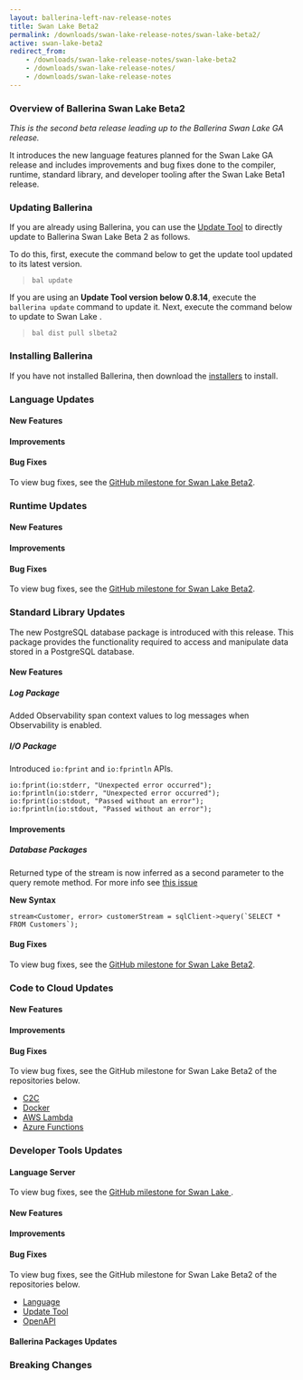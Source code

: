 ```yaml
---
layout: ballerina-left-nav-release-notes
title: Swan Lake Beta2
permalink: /downloads/swan-lake-release-notes/swan-lake-beta2/
active: swan-lake-beta2
redirect_from: 
    - /downloads/swan-lake-release-notes/swan-lake-beta2
    - /downloads/swan-lake-release-notes/
    - /downloads/swan-lake-release-notes
---
```

### Overview of Ballerina Swan Lake Beta2

<em>This is the second beta release leading up to the Ballerina Swan Lake GA release.</em> 

It introduces the new language features planned for the Swan Lake GA release and includes improvements and bug fixes done to the compiler, runtime, standard library, and developer tooling after the Swan Lake Beta1 release.

### Updating Ballerina

If you are already using Ballerina, you can use the [Update Tool](/learn/tooling-guide/cli-tools/update-tool/) to directly update to Ballerina Swan Lake Beta 2 as follows. 

To do this, first, execute the command below to get the update tool updated to its latest version. 

> `bal update`

If you are using an **Update Tool version below 0.8.14**, execute the `ballerina update` command to update it. Next, execute the command below to update to Swan Lake <VERSION>.

> `bal dist pull slbeta2`

### Installing Ballerina

If you have not installed Ballerina, then download the [installers](/downloads/#swanlake) to install.

### Language Updates

#### New Features

#### Improvements

#### Bug Fixes

To view bug fixes, see the [GitHub milestone for Swan Lake Beta2](https://github.com/ballerina-platform/ballerina-lang/issues?q=is%3Aissue+is%3Aclosed+milestone%3A%22Ballerina+Swan+Lake+-+Beta2%22+label%3AType%2FBug+label%3ATeam%2FCompilerFE).

### Runtime Updates

#### New Features

#### Improvements

#### Bug Fixes

To view bug fixes, see the [GitHub milestone for Swan Lake Beta2](https://github.com/ballerina-platform/ballerina-lang/issues?q=is%3Aissue+is%3Aclosed+milestone%3A%22Ballerina+Swan+Lake+-+Beta2%22+label%3AType%2FBug+label%3ATeam%2FjBallerina).

### Standard Library Updates

The new PostgreSQL database package is introduced with this release. This package provides the functionality required to access and manipulate data stored in a PostgreSQL database.

#### New Features

##### Log Package
Added Observability span context values to log messages when Observability is enabled.

##### I/O Package
Introduced `io:fprint` and `io:fprintln` APIs.
```ballerina
io:fprint(io:stderr, "Unexpected error occurred");
io:fprintln(io:stderr, "Unexpected error occurred");
io:fprint(io:stdout, "Passed without an error");
io:fprintln(io:stdout, "Passed without an error");
```

#### Improvements

##### Database Packages
Returned type of the stream is now inferred as a second parameter to the query remote method.
For more info see [this issue](https://github.com/ballerina-platform/ballerina-standard-library/issues/1445)

**New Syntax**
```ballerina
stream<Customer, error> customerStream = sqlClient->query(`SELECT * FROM Customers`);
```

#### Bug Fixes

To view bug fixes, see the [GitHub milestone for Swan Lake Beta2](https://github.com/ballerina-platform/ballerina-standard-library/issues?q=is%3Aclosed+is%3Aissue+milestone%3A%22Swan+Lake+Beta2%22+label%3AType%2FBug).

### Code to Cloud Updates

#### New Features

#### Improvements

#### Bug Fixes

To view bug fixes, see the GitHub milestone for Swan Lake Beta2 of the repositories below.

- [C2C](https://github.com/ballerina-platform/module-ballerina-c2c/issues?q=is%3Aissue+is%3Aclosed+label%3AType%2FBug+milestone%3A%22Ballerina+Swan+Lake+-+Beta2%22)
- [Docker](https://github.com/ballerina-platform/module-ballerina-docker/issues?q=is%3Aissue+is%3Aclosed+label%3AType%2FBug+milestone%3A%22Ballerina+Swan+Lake+-+Beta2%22)
- [AWS Lambda](https://github.com/ballerina-platform/module-ballerinax-aws.lambda/issues?q=is%3Aissue+is%3Aclosed+label%3AType%2FBug+milestone%3A%22Ballerina+Swan+Lake+-+Beta2%22)
- [Azure Functions](https://github.com/ballerina-platform/module-ballerinax-azure.functions/issues?q=is%3Aissue+is%3Aclosed+label%3AType%2FBug+milestone%3A%22Ballerina+Swan+Lake+-+Beta2%22) 

### Developer Tools Updates

#### Language Server 

To view bug fixes, see the [GitHub milestone for Swan Lake <VERSION>](https://github.com/ballerina-platform/ballerina-lang/issues?q=is%3Aissue+is%3Aclosed+milestone%3A%22Ballerina+Swan+Lake+-+Beta2%22+label%3AType%2FBug+label%3ATeam%2FLanguageServer).

#### New Features

#### Improvements

#### Bug Fixes

To view bug fixes, see the GitHub milestone for Swan Lake Beta2 of the repositories below.

- [Language](https://github.com/ballerina-platform/ballerina-lang/issues?q=is%3Aissue+is%3Aclosed+milestone%3A%22Ballerina+Swan+Lake+-+Beta2%22+label%3AType%2FBug+label%3ATeam%2FDevTools)
- [Update Tool](https://github.com/ballerina-platform/ballerina-update-tool/issues?q=is%3Aissue+is%3Aclosed+label%3AType%2FBug+project%3Aballerina-platform%2F32)
- [OpenAPI](https://github.com/ballerina-platform/ballerina-openapi/issues?q=is%3Aissue+is%3Aclosed+label%3AType%2FBug+milestone%3A%22Ballerina+Swan+Lake+-+Beta%22) 

#### Ballerina Packages Updates

### Breaking Changes
